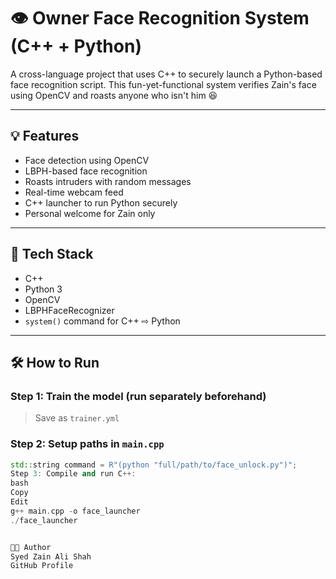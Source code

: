 # 👁️ Owner Face Recognition System (C++ + Python)

A cross-language project that uses C++ to securely launch a Python-based face recognition script. This fun-yet-functional system verifies Zain's face using OpenCV and roasts anyone who isn't him 😆

---

## 💡 Features

- Face detection using OpenCV
- LBPH-based face recognition
- Roasts intruders with random messages
- Real-time webcam feed
- C++ launcher to run Python securely
- Personal welcome for Zain only

---

## 🚀 Tech Stack

- C++
- Python 3
- OpenCV
- LBPHFaceRecognizer
- `system()` command for C++ ⇨ Python

---

## 🛠 How to Run

### Step 1: Train the model (run separately beforehand)
> Save as `trainer.yml`

### Step 2: Setup paths in `main.cpp`

```cpp
std::string command = R"(python "full/path/to/face_unlock.py")";
Step 3: Compile and run C++:
bash
Copy
Edit
g++ main.cpp -o face_launcher
./face_launcher


🧑‍💻 Author
Syed Zain Ali Shah
GitHub Profile
